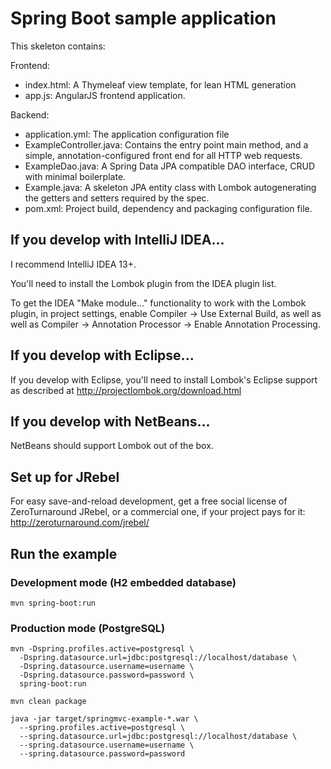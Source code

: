 # Spring Boot sample application

This skeleton contains:

Frontend:

* index.html: A Thymeleaf view template, for lean HTML generation
* app.js: AngularJS frontend application.

Backend:

* application.yml: The application configuration file
* ExampleController.java: Contains the entry point main method, and a simple, annotation-configured front end for all HTTP web requests.
* ExampleDao.java: A Spring Data JPA compatible DAO interface, CRUD with minimal boilerplate.
* Example.java: A skeleton JPA entity class with Lombok autogenerating the getters and setters required by the spec.
* pom.xml: Project build, dependency and packaging configuration file.

## If you develop with IntelliJ IDEA...

I recommend IntelliJ IDEA 13+.

You'll need to install the Lombok plugin from the IDEA plugin list.

To get the IDEA "Make module..." functionality to work with the Lombok plugin, in project settings,
enable Compiler -> Use External Build, as well as well as Compiler -> Annotation Processor -> Enable Annotation Processing.

## If you develop with Eclipse...

If you develop with Eclipse, you'll need to install Lombok's Eclipse support
as described at http://projectlombok.org/download.html

## If you develop with NetBeans...

NetBeans should support Lombok out of the box.

## Set up for JRebel

For easy save-and-reload development, get a free social license of ZeroTurnaround
JRebel, or a commercial one, if your project pays for it: http://zeroturnaround.com/jrebel/

## Run the example

### Development mode (H2 embedded database)

    mvn spring-boot:run

### Production mode (PostgreSQL)

    mvn -Dspring.profiles.active=postgresql \
      -Dspring.datasource.url=jdbc:postgresql://localhost/database \
      -Dspring.datasource.username=username \
      -Dspring.datasource.password=password \
      spring-boot:run

    mvn clean package

    java -jar target/springmvc-example-*.war \
      --spring.profiles.active=postgresql \
      --spring.datasource.url=jdbc:postgresql://localhost/database \
      --spring.datasource.username=username \
      --spring.datasource.password=password
